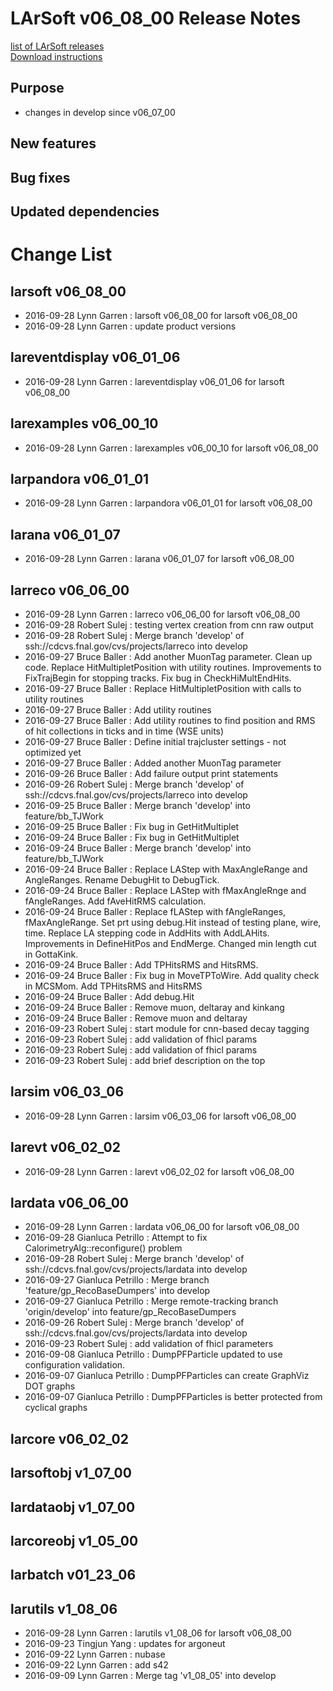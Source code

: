 # LArSoft v06_08_00 Release Notes



[list of LArSoft releases](LArSoft_release_list)  
[Download instructions](https://scisoft.fnal.gov/scisoft/bundles/larsoft/v06_08_00/larsoft-v06_08_00.html)

## Purpose

-   changes in develop since v06_07_00

## New features

## Bug fixes

## Updated dependencies

# Change List

## larsoft v06_08_00

-   2016-09-28 Lynn Garren : larsoft v06_08_00 for larsoft v06_08_00
-   2016-09-28 Lynn Garren : update product versions

## lareventdisplay v06_01_06

-   2016-09-28 Lynn Garren : lareventdisplay v06_01_06 for larsoft v06_08_00

## larexamples v06_00_10

-   2016-09-28 Lynn Garren : larexamples v06_00_10 for larsoft v06_08_00

## larpandora v06_01_01

-   2016-09-28 Lynn Garren : larpandora v06_01_01 for larsoft v06_08_00

## larana v06_01_07

-   2016-09-28 Lynn Garren : larana v06_01_07 for larsoft v06_08_00

## larreco v06_06_00

-   2016-09-28 Lynn Garren : larreco v06_06_00 for larsoft v06_08_00
-   2016-09-28 Robert Sulej : testing vertex creation from cnn raw output
-   2016-09-28 Robert Sulej : Merge branch 'develop' of ssh://cdcvs.fnal.gov/cvs/projects/larreco into develop
-   2016-09-27 Bruce Baller : Add another MuonTag parameter. Clean up code. Replace HitMultipletPosition with utility routines. Improvements to FixTrajBegin for stopping tracks. Fix bug in CheckHiMultEndHits.
-   2016-09-27 Bruce Baller : Replace HitMultipletPosition with calls to utility routines
-   2016-09-27 Bruce Baller : Add utility routines
-   2016-09-27 Bruce Baller : Add utility routines to find position and RMS of hit collections in ticks and in time (WSE units)
-   2016-09-27 Bruce Baller : Define initial trajcluster settings - not optimized yet
-   2016-09-27 Bruce Baller : Added another MuonTag parameter
-   2016-09-26 Bruce Baller : Add failure output print statements
-   2016-09-26 Robert Sulej : Merge branch 'develop' of ssh://cdcvs.fnal.gov/cvs/projects/larreco into develop
-   2016-09-25 Bruce Baller : Merge branch 'develop' into feature/bb_TJWork
-   2016-09-25 Bruce Baller : Fix bug in GetHitMultiplet
-   2016-09-24 Bruce Baller : Fix bug in GetHitMultiplet
-   2016-09-24 Bruce Baller : Merge branch 'develop' into feature/bb_TJWork
-   2016-09-24 Bruce Baller : Replace LAStep with MaxAngleRange and AngleRanges. Rename DebugHit to DebugTick.
-   2016-09-24 Bruce Baller : Replace LAStep with fMaxAngleRnge and fAngleRanges. Add fAveHitRMS calculation.
-   2016-09-24 Bruce Baller : Replace fLAStep with fAngleRanges, fMaxAngleRange. Set prt using debug.Hit instead of testing plane, wire, time. Replace LA stepping code in AddHits with AddLAHits. Improvements in DefineHitPos and EndMerge. Changed min length cut in GottaKink.
-   2016-09-24 Bruce Baller : Add TPHitsRMS and HitsRMS.
-   2016-09-24 Bruce Baller : Fix bug in MoveTPToWire. Add quality check in MCSMom. Add TPHitsRMS and HitsRMS
-   2016-09-24 Bruce Baller : Add debug.Hit
-   2016-09-24 Bruce Baller : Remove muon, deltaray and kinkang
-   2016-09-24 Bruce Baller : Remove muon and deltaray
-   2016-09-23 Robert Sulej : start module for cnn-based decay tagging
-   2016-09-23 Robert Sulej : add validation of fhicl params
-   2016-09-23 Robert Sulej : add validation of fhicl params
-   2016-09-23 Robert Sulej : add brief description on the top

## larsim v06_03_06

-   2016-09-28 Lynn Garren : larsim v06_03_06 for larsoft v06_08_00

## larevt v06_02_02

-   2016-09-28 Lynn Garren : larevt v06_02_02 for larsoft v06_08_00

## lardata v06_06_00

-   2016-09-28 Lynn Garren : lardata v06_06_00 for larsoft v06_08_00
-   2016-09-28 Gianluca Petrillo : Attempt to fix CalorimetryAlg::reconfigure() problem
-   2016-09-28 Robert Sulej : Merge branch 'develop' of ssh://cdcvs.fnal.gov/cvs/projects/lardata into develop
-   2016-09-27 Gianluca Petrillo : Merge branch 'feature/gp_RecoBaseDumpers' into develop
-   2016-09-27 Gianluca Petrillo : Merge remote-tracking branch 'origin/develop' into feature/gp_RecoBaseDumpers
-   2016-09-26 Robert Sulej : Merge branch 'develop' of ssh://cdcvs.fnal.gov/cvs/projects/lardata into develop
-   2016-09-23 Robert Sulej : add validation of fhicl parameters
-   2016-09-08 Gianluca Petrillo : DumpPFParticle updated to use configuration validation.
-   2016-09-07 Gianluca Petrillo : DumpPFParticles can create GraphViz DOT graphs
-   2016-09-07 Gianluca Petrillo : DumpPFParticles is better protected from cyclical graphs

## larcore v06_02_02

## larsoftobj v1_07_00

## lardataobj v1_07_00

## larcoreobj v1_05_00

## larbatch v01_23_06

## larutils v1_08_06

-   2016-09-28 Lynn Garren : larutils v1_08_06 for larsoft v06_08_00
-   2016-09-23 Tingjun Yang : updates for argoneut
-   2016-09-22 Lynn Garren : nubase
-   2016-09-22 Lynn Garren : add s42
-   2016-09-09 Lynn Garren : Merge tag 'v1_08_05' into develop
